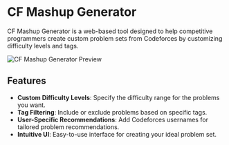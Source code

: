 # CF Mashup Generator

CF Mashup Generator is a web-based tool designed to help competitive programmers create custom problem sets from Codeforces by customizing difficulty levels and tags.

![CF Mashup Generator Preview](mashup.png)

## Features

- **Custom Difficulty Levels**: Specify the difficulty range for the problems you want.
- **Tag Filtering**: Include or exclude problems based on specific tags.
- **User-Specific Recommendations**: Add Codeforces usernames for tailored problem recommendations.
- **Intuitive UI**: Easy-to-use interface for creating your ideal problem set.


